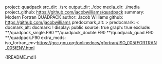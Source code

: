 project: quadpack
src_dir: ./src
output_dir: ./doc
media_dir: ./media
project_github: https://github.com/jacobwilliams/quadpack
summary: Modern Fortran QUADPACK
author: Jacob Williams
github: https://github.com/jacobwilliams
predocmark_alt: >
predocmark: <
docmark_alt:
docmark: !
display: public
source: true
graph: true
exclude: **/quadpack_single.F90
         **/quadpack_double.F90
         **/quadpack_quad.F90
         **/quadpack.F90
extra_mods: iso_fortran_env:https://gcc.gnu.org/onlinedocs/gfortran/ISO_005fFORTRAN_005fENV.html

{!README.md!}